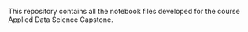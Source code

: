 This repository contains all the notebook files developed for the course Applied Data Science Capstone.
